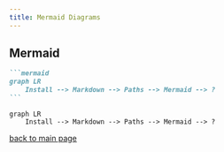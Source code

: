 ```yaml
---
title: Mermaid Diagrams
---
```


## Mermaid

````md
```mermaid
graph LR
    Install --> Markdown --> Paths --> Mermaid --> ?
```
````

```mermaid
graph LR
    Install --> Markdown --> Paths --> Mermaid --> ?
```

[back to main page](./index.md)